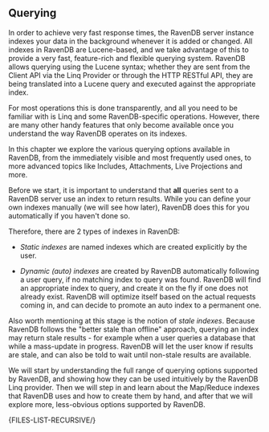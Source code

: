 ﻿
## Querying

In order to achieve very fast response times, the RavenDB server instance indexes your data in the background whenever it is added or changed. All indexes in RavenDB are Lucene-based, and we take advantage of this to provide a very fast, feature-rich and flexible querying system. RavenDB allows querying using the Lucene syntax; whether they are sent from the Client API via the Linq Provider or through the HTTP RESTful API, they are being translated into a Lucene query and executed against the appropriate index.

For most operations this is done transparently, and all you need to be familiar with is Linq and some RavenDB-specific operations. However, there are many other handy features that only become available once you understand the way RavenDB operates on its indexes.

In this chapter we explore the various querying options available in RavenDB, from the immediately visible and most frequently used ones, to more advanced topics like Includes, Attachments, Live Projections and more.

Before we start, it is important to understand that __all__ queries sent to a RavenDB server use an index to return results. While you can define your own indexes manually (we will see how later), RavenDB does this for you automatically if you haven't done so.

Therefore, there are 2 types of indexes in RavenDB:

* *Static indexes* are named indexes which are created explicitly by the user.

* *Dynamic (auto) indexes* are created by RavenDB automatically following a user query, if no matching index to query was found. RavenDB will find an appropriate index to query, and create it on the fly if one does not already exist. RavenDB will optimize itself based on the actual requests coming in, and can decide to promote an auto index to a permanent one.

Also worth mentioning at this stage is the notion of *stale indexes*. Because RavenDB follows the "better stale than offline" approach, querying an index may return stale results - for example when a user queries a database that while a mass-update in progress. RavenDB will let the user know if results are stale, and can also be told to wait until non-stale results are available.

We will start by understanding the full range of querying options supported by RavenDB, and showing how they can be used intuitively by the RavenDB Linq provider. Then we will step in and learn about the Map/Reduce indexes that RavenDB uses and how to create them by hand, and after that we will explore more, less-obvious options supported by RavenDB.

{FILES-LIST-RECURSIVE/}